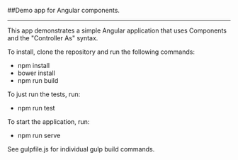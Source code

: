 ##Demo app for Angular components. 

***

This app demonstrates a simple Angular application that uses Components and the "Controller As" syntax. 

To install, clone the repository and run the following commands:
* npm install
* bower install
* npm run build

To just run the tests, run:
* npm run test

To start the application, run:
* npm run serve

See gulpfile.js for individual gulp build commands. 
